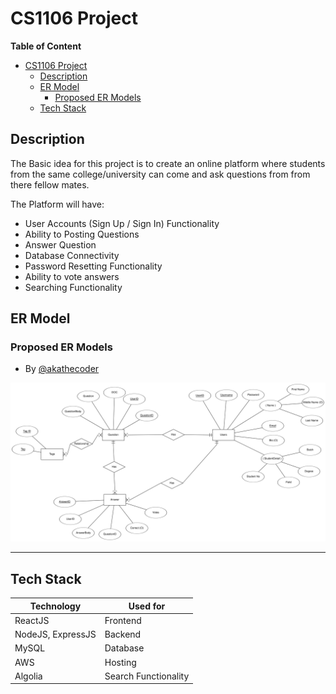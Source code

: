 # CS1106 Project

**Table of Content**

- [CS1106 Project](#cs1106-project)
  - [Description](#description)
  - [ER Model](#er-model)
    - [Proposed ER Models](#proposed-er-models)
  - [Tech Stack](#tech-stack)

## Description

The Basic idea for this project is to create an online platform where students from the same college/university can come and ask questions from from there fellow mates.

The Platform will have:

- User Accounts (Sign Up / Sign In) Functionality
- Ability to Posting Questions
- Answer Question
- Database Connectivity
- Password Resetting Functionality
- Ability to vote answers
- Searching Functionality

## ER Model

### Proposed ER Models

- By [@akathecoder](https://github.com/akathecoder)

![Proposed ER Model by @akathecoder](</ER%20Model/ER%20Model%20(Proposed%20-%20Sparsh).png>)

---

## Tech Stack

| Technology        | Used for             |
| ----------------- | -------------------- |
| ReactJS           | Frontend             |
| NodeJS, ExpressJS | Backend              |
| MySQL             | Database             |
| AWS               | Hosting              |
| Algolia           | Search Functionality |
